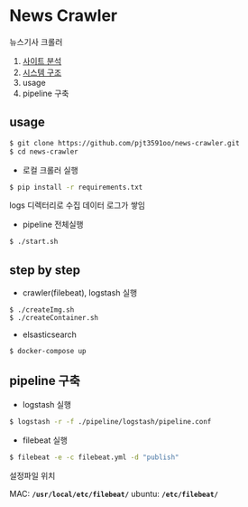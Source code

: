 # News Crawler

뉴스기사 크롤러

1. [사이트 분석](./docs/site_analysis.md)
2. [시스템 구조](./docs/system_architecture.md)
3. usage
4. pipeline 구축

## usage

```bash
$ git clone https://github.com/pjt3591oo/news-crawler.git
$ cd news-crawler
```

* 로컬 크롤러 실행

```bash
$ pip install -r requirements.txt
```

logs 디렉터리로 수집 데이터 로그가 쌓임

* pipeline 전체실행

```bash
$ ./start.sh
```

## step by step

* crawler(filebeat), logstash 실행

```
$ ./createImg.sh
$ ./createContainer.sh
```

* elsasticsearch

```
$ docker-compose up
```

## pipeline 구축

* logstash 실행

```bash
$ logstash -r -f ./pipeline/logstash/pipeline.conf
```

* filebeat 실행

```bash
$ filebeat -e -c filebeat.yml -d "publish"
```

설정파일 위치 

MAC: **`/usr/local/etc/filebeat/`**
ubuntu: **`/etc/filebeat/`**